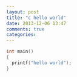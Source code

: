 ```yaml
---
layout: post
title: "c hello world"
date: 2013-12-06 13:47
comments: true
categories: 
---
```

``` c hello world
int main()
{
  printf("hello world");
}
```